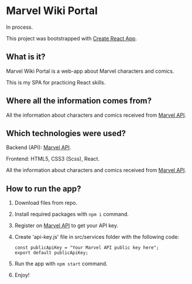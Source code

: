 # Marvel Wiki Portal

In process.

This project was bootstrapped with [Create React App](https://github.com/facebook/create-react-app).

## What is it?

Marvel Wiki Portal is a web-app about Marvel characters and comics.

This is my SPA for practicing React skills.

## Where all the information comes from?

All the information about characters and comics received from [Marvel API](https://developer.marvel.com/).

## Which technologies were used?

Backend (API): [Marvel API](https://developer.marvel.com/).

Frontend: HTML5, CSS3 (Scss), React.

All the information about characters and comics received from [Marvel API](https://developer.marvel.com/).

## How to run the app?

1. Download files from repo.

2. Install required packages with `npm i` command.

3. Register on [Marvel API](https://developer.marvel.com/) to get your API key.

4. Create 'api-key.js' file in src/services folder with the following code:
    ```
    const publicApiKey = "Your Marvel API public key here";
    export default publicApiKey;
    ```

5. Run the app with `npm start` command.

6. Enjoy!